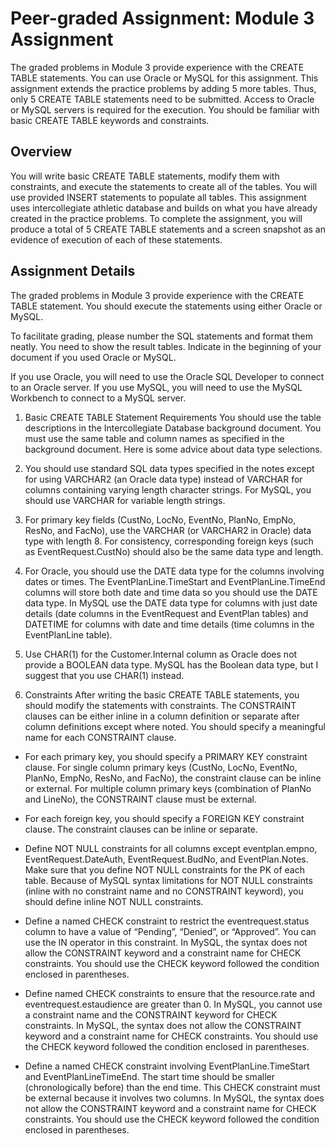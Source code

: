 # Peer-graded Assignment: Module 3 Assignment

The graded problems in Module 3 provide experience with the CREATE TABLE statements.  You can use Oracle or MySQL for this assignment. This assignment extends the practice problems by adding 5 more tables. Thus, only 5 CREATE TABLE statements need to be submitted. Access to Oracle or MySQL servers is required for the execution. You should be familiar with basic CREATE TABLE keywords and constraints.

## Overview
You will write basic CREATE TABLE statements, modify them with constraints, and execute the statements to create all of the tables. You will use provided INSERT statements to populate all tables. This assignment uses intercollegiate athletic database and builds on what you have already created in the practice problems. To complete the assignment, you will produce a total of 5 CREATE TABLE statements and a screen snapshot as an evidence of execution of each of these statements.

## Assignment Details
The graded problems in Module 3 provide experience with the CREATE TABLE statement.  You should execute the statements using either Oracle or MySQL.

To facilitate grading, please number the SQL statements and format them neatly. You need to show the result tables. Indicate in the beginning of your document if you used Oracle or MySQL.

If you use Oracle, you will need to use the Oracle SQL Developer to connect to an Oracle server. If you use MySQL, you will need to use the MySQL Workbench to connect to a MySQL server.

1. Basic CREATE TABLE Statement Requirements
You should use the table descriptions in the Intercollegiate Database background document. You must use the same table and column names as specified in the background document. Here is some advice about data type selections.

  1. You should use standard SQL data types specified in the notes except for using VARCHAR2 (an Oracle data type) instead of VARCHAR for columns containing varying length character strings. For MySQL, you should use VARCHAR for variable length strings.
  
  2. For primary key fields (CustNo, LocNo, EventNo, PlanNo, EmpNo, ResNo, and FacNo), use the VARCHAR (or VARCHAR2 in Oracle) data type with length 8.  For consistency, corresponding foreign keys (such as EventRequest.CustNo) should also be the same data type and length.
  
  3. For Oracle, you should use the DATE data type for the columns involving dates or times. The EventPlanLine.TimeStart and EventPlanLine.TimeEnd columns will store both date and time data so you should use the DATE data type. In MySQL use the DATE data type for columns with just date details (date columns in the EventRequest and EventPlan tables) and DATETIME for columns with date and time details (time columns in the EventPlanLine table).
  
  4. Use CHAR(1) for the Customer.Internal column as Oracle does not provide a BOOLEAN data type.  MySQL has the Boolean data type, but I suggest that you use CHAR(1) instead.
  
2. Constraints
After writing the basic CREATE TABLE statements, you should modify the statements with constraints. The CONSTRAINT clauses can be either inline in a column definition or separate after column definitions except where noted. You should specify a meaningful name for each CONSTRAINT clause.

  * For each primary key, you should specify a PRIMARY KEY constraint clause. For single column primary keys (CustNo, LocNo, EventNo, PlanNo, EmpNo, ResNo, and FacNo), the constraint clause can be inline or external. For multiple column primary keys (combination of PlanNo and LineNo), the CONSTRAINT clause must be external.
  
  * For each foreign key, you should specify a FOREIGN KEY constraint clause. The constraint clauses can be inline or separate.
  
  * Define NOT NULL constraints for all columns except eventplan.empno, EventRequest.DateAuth, EventRequest.BudNo, and EventPlan.Notes.  Make sure that you define NOT NULL constraints for the PK of each table. Because of MySQL syntax limitations for NOT NULL constraints (inline with no constraint name and no CONSTRAINT keyword), you should define inline NOT NULL constraints.
  
  * Define a named CHECK constraint to restrict the eventrequest.status column to have a value of “Pending”, “Denied”, or “Approved”. You can use the IN operator in this constraint. In MySQL, the syntax does not allow the CONSTRAINT keyword and a constraint name for CHECK constraints. You should use the CHECK keyword followed the condition enclosed in parentheses.
  
  * Define named CHECK constraints to ensure that the resource.rate and eventrequest.estaudience are greater than 0. In MySQL, you cannot use a constraint name and the CONSTRAINT keyword for CHECK constraints. In MySQL, the syntax does not allow the CONSTRAINT keyword and a constraint name for CHECK constraints. You should use the CHECK keyword followed the condition enclosed in parentheses.
  
  * Define a named CHECK constraint involving EventPlanLine.TimeStart and EventPlanLineTimeEnd. The start time should be smaller (chronologically before) than the end time. This CHECK constraint must be external because it involves two columns. In MySQL, the syntax does not allow the CONSTRAINT keyword and a constraint name for CHECK constraints. You should use the CHECK keyword followed the condition enclosed in parentheses.

